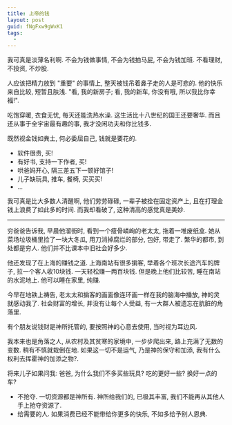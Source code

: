 ```yaml
---
title: 上帝的钱
layout: post
guid: fNgFxw9gWxK1
tags:
  - 
---
```



我可真是淡薄名利啊. 不会为钱做事情, 不会为钱拍马屁, 不会为钱加班. 不看理财, 不投资, 不炒股.

人应该把精力放到 "重要" 的事情上, 整天被钱吊着鼻子走的人是可悲的. 他的快乐来自比较, 短暂且肤浅.  "看, 我的新房子; 看, 我的新车, 你没有哦, 所以我比你幸福!".

吃饱穿暖, 衣食无忧, 每天还能洗热水澡. 这生活比十八世纪的国王还要奢华. 而且还从事于全宇宙最有趣的事, 我才没闲功夫和你比钱多.

既然视金钱如粪土, 何必委屈自己, 钱就是要花的.

- 软件很贵, 买!
- 有好书, 支持一下作者, 买!
- 哄爸妈开心, 隔三差五下一顿好馆子!
- 儿子缺玩具, 推车, 餐椅, 买买买!
- ...

我可真是比大多数人清醒啊, 他们劳劳碌碌, 一辈子被拴在固定资产上, 且在打理金钱上浪费了如此多的时间. 而我却看破了, 这种清高的感觉真是美妙.

---

穷爸爸告诉我, 早晨他溜街时, 看到一个瘦骨嶙峋的老太太, 拖着一堆废纸盒. 她从菜场垃圾桶里捡了一块大冬瓜, 用刀消掉腐烂的部分, 包好, 带走了. 繁华的都市, 到处都是穷人. 他们并不比课本中旧社会好多少.

他还发现了在上海的赚钱之道. 上海南站有很多掮客, 举着各个班次长途汽车的牌子, 拉一个客人收10块钱. 一天轻松赚一两百块钱. 但是晚上他们比较苦, 睡在南站的水泥地上. 他可以睡在家里, 纯赚.

今早在地铁上祷告, 老太太和掮客的画面像连环画一样在我的脑海中播放, 神的灵就感动我了. 社会财富的增长, 并没有让每个人受益, 有一大群人被遗忘在肮脏的角落里.

有个朋友说钱财是神所托管的, 要按照神的心意去使用, 当时视为耳边风.

我本来也是角落之人, 从农村及其贫寒的家境中, 一步步爬出来, 路上充满了无数的变数. 稍有不慎就栽倒在地. 如果这一切不是运气, 乃是神的保守和加添, 我有什么权利去挥霍神的加添之物?.

将来儿子如果问我: 爸爸, 为什么我们不多买些玩具? 吃的更好一些? 换好一点的车?

- 不抢夺. 一切资源都是神所有. 神所给我们的, 已极其丰富, 我们不能再从其他人手上抢夺资源了.
- 给需要的人.  如果消费已经不能带给你更多的快乐, 不如多给予别人恩典.
